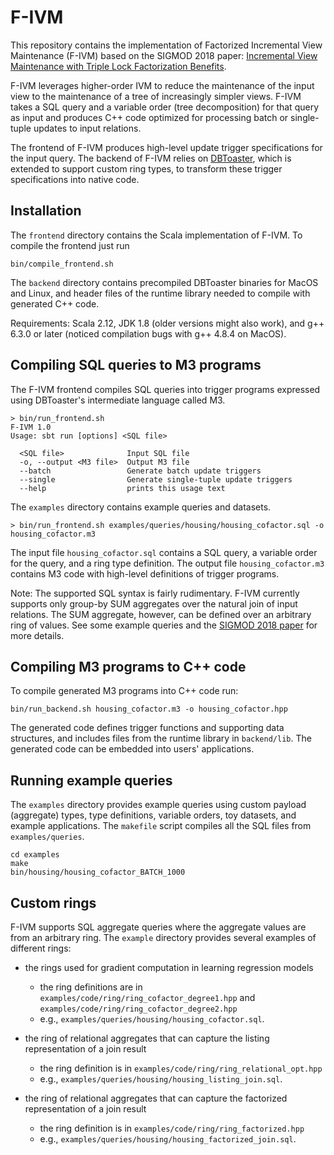 # F-IVM

This repository contains the implementation of Factorized Incremental View Maintenance (F-IVM) based on the SIGMOD 2018 paper: [Incremental View Maintenance with Triple Lock Factorization Benefits](http://www.cs.ox.ac.uk/dan.olteanu/papers/no-sigmod18.pdf). 

F-IVM leverages higher-order IVM to reduce the maintenance of the input view to the maintenance of a tree of increasingly simpler views. F-IVM takes a SQL query and a variable order (tree decomposition) for that query as input and produces C++ code optimized for processing batch or single-tuple updates to input relations.

The frontend of F-IVM produces high-level update trigger specifications for the input query. The backend of F-IVM relies on [DBToaster](https://dbtoaster.github.io/), which is extended to support custom ring types, to transform these trigger specifications into native code. 

## Installation 

The `frontend` directory contains the Scala implementation of F-IVM. To compile the frontend just run
```
bin/compile_frontend.sh
```

The `backend` directory contains precompiled DBToaster binaries for MacOS and Linux, and header files of the runtime library needed to compile with generated C++ code. 

Requirements: Scala 2.12, JDK 1.8 (older versions might also work), and g++ 6.3.0 or later (noticed compilation bugs with g++ 4.8.4 on MacOS).


## Compiling SQL queries to M3 programs

The F-IVM frontend compiles SQL queries into trigger programs expressed using DBToaster's intermediate language called M3.

```
> bin/run_frontend.sh
F-IVM 1.0
Usage: sbt run [options] <SQL file>

  <SQL file>              Input SQL file
  -o, --output <M3 file>  Output M3 file
  --batch                 Generate batch update triggers
  --single                Generate single-tuple update triggers
  --help                  prints this usage text
```
The `examples` directory contains example queries and datasets. 
```
> bin/run_frontend.sh examples/queries/housing/housing_cofactor.sql -o housing_cofactor.m3
```
The input file `housing_cofactor.sql` contains a SQL query, a variable order for the query, and a ring type definition. The output file `housing_cofactor.m3` contains M3 code with high-level definitions of trigger programs.

Note: The supported SQL syntax is fairly rudimentary. F-IVM currently supports only group-by SUM aggregates over the natural join of input relations. The SUM aggregate, however, can be defined over an arbitrary ring of values. See some example queries and the [SIGMOD 2018 paper](http://www.cs.ox.ac.uk/dan.olteanu/papers/no-sigmod18.pdf) for more details.


## Compiling M3 programs to C++ code

To compile generated M3 programs into C++ code run:
```
bin/run_backend.sh housing_cofactor.m3 -o housing_cofactor.hpp
```
The generated code defines trigger functions and supporting data structures, and includes files from the runtime library in `backend/lib`. The generated code can be embedded into users' applications. 


## Running example queries

The `examples` directory provides example queries using custom payload (aggregate) types, type definitions, variable orders, toy datasets, and example applications. The `makefile` script compiles all the SQL files from `examples/queries`.
```
cd examples
make
bin/housing/housing_cofactor_BATCH_1000
```

## Custom rings

F-IVM supports SQL aggregate queries where the aggregate values are from an arbitrary ring. The `example` directory provides several examples of different rings:

* the rings used for gradient computation in learning regression models 
    * the ring definitions are in `examples/code/ring/ring_cofactor_degree1.hpp` and `examples/code/ring/ring_cofactor_degree2.hpp`
    * e.g., `examples/queries/housing/housing_cofactor.sql`.

* the ring of relational aggregates that can capture the listing representation of a join result 
    * the ring definition is in `examples/code/ring/ring_relational_opt.hpp`
    * e.g., `examples/queries/housing/housing_listing_join.sql`.

* the ring of relational aggregates that can capture the factorized representation of a join result 
    * the ring definition is in `examples/code/ring/ring_factorized.hpp`
    * e.g., `examples/queries/housing/housing_factorized_join.sql`.